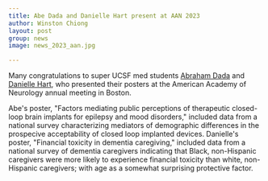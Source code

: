 ```yaml
---
title: Abe Dada and Danielle Hart present at AAN 2023
author: Winston Chiong
layout: post
group: news
image: news_2023_aan.jpg

---
```


Many congratulations to super UCSF med students 
[Abraham Dada](/team/index.html#Abraham-Dada) and 
[Danielle Hart](/team/index.html#Danielle-Hart), who presented their posters at 
the American Academy of Neurology annual meeting in Boston. 

Abe's poster, "Factors mediating public perceptions of therapeutic closed-loop 
brain implants for epilepsy and mood disorders," included data from a national 
survey characterizing mediators of demographic differences in the prospecive 
acceptability of closed loop implanted devices. Danielle's poster, "Financial 
toxicity in dementia caregiving," included data from a national survey of 
dementia caregivers indicating that Black, non-Hispanic caregivers were more 
likely to experience financial toxicity than white, non-Hispanic caregivers; 
with age as a somewhat surprising protective factor. 
